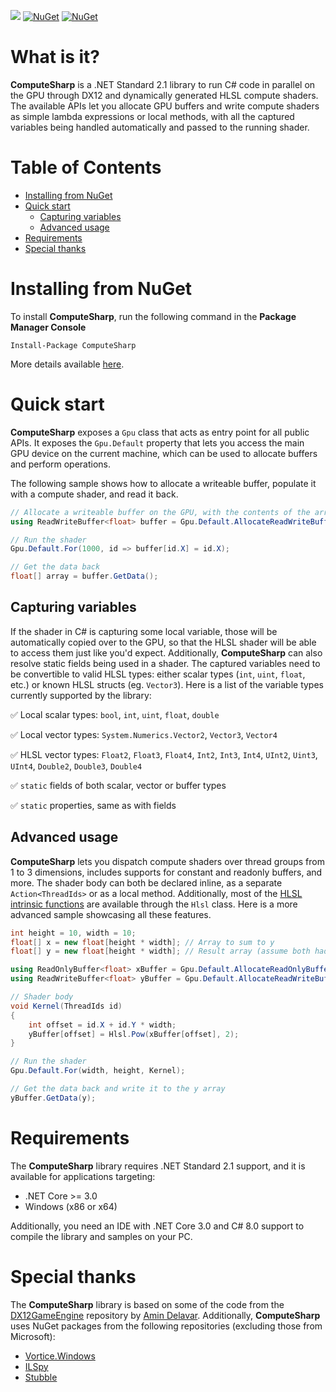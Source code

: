 ![](https://i.imgur.com/ufWcoO6.png)
[![NuGet](https://img.shields.io/nuget/v/ComputeSharp.svg)](https://www.nuget.org/packages/ComputeSharp/) [![NuGet](https://img.shields.io/nuget/dt/ComputeSharp.svg)](https://www.nuget.org/stats/packages/ComputeSharp?groupby=Version)

# What is it?

**ComputeSharp** is a .NET Standard 2.1 library to run C# code in parallel on the GPU through DX12 and dynamically generated HLSL compute shaders. The available APIs let you allocate GPU buffers and write compute shaders as simple lambda expressions or local methods, with all the captured variables being handled automatically and passed to the running shader.

# Table of Contents

- [Installing from NuGet](#installing-from-nuget)
- [Quick start](#quick-start)
  - [Capturing variables](#capturing-variables) 
  - [Advanced usage](#advanced-usage)
- [Requirements](#requirements)
- [Special thanks](#special-thanks)

# Installing from NuGet

To install **ComputeSharp**, run the following command in the **Package Manager Console**

```
Install-Package ComputeSharp
```

More details available [here](https://www.nuget.org/packages/ComputeSharp/).

# Quick start

**ComputeSharp** exposes a `Gpu` class that acts as entry point for all public APIs. It exposes the `Gpu.Default` property that lets you access the main GPU device on the current machine, which can be used to allocate buffers and perform operations.

The following sample shows how to allocate a writeable buffer, populate it with a compute shader, and read it back.

```C#
// Allocate a writeable buffer on the GPU, with the contents of the array
using ReadWriteBuffer<float> buffer = Gpu.Default.AllocateReadWriteBuffer<float>(1000);

// Run the shader
Gpu.Default.For(1000, id => buffer[id.X] = id.X);

// Get the data back
float[] array = buffer.GetData();
```

## Capturing variables

If the shader in C# is capturing some local variable, those will be automatically copied over to the GPU, so that the HLSL shader will be able to access them just like you'd expect. Additionally, **ComputeSharp** can also resolve static fields being used in a shader. The captured variables need to be convertible to valid HLSL types: either scalar types (`int`, `uint`, `float`, etc.) or known HLSL structs (eg. `Vector3`). Here is a list of the variable types currently supported by the library:

✅ Local scalar types: `bool`, `int`, `uint`, `float`, `double`

✅ Local vector types: `System.Numerics.Vector2`, `Vector3`, `Vector4`

✅ HLSL vector types: `Float2`, `Float3`, `Float4`, `Int2`, `Int3`, `Int4`, `UInt2`, `Uint3`, `UInt4`, `Double2`, `Double3`, `Double4`

✅ `static` fields of both scalar, vector or buffer types

✅ `static` properties, same as with fields

## Advanced usage

**ComputeSharp** lets you dispatch compute shaders over thread groups from 1 to 3 dimensions, includes supports for constant and readonly buffers, and more. The shader body can both be declared inline, as a separate `Action<ThreadIds>` or as a local method. Additionally, most of the [HLSL intrinsic functions](https://docs.microsoft.com/en-us/windows/win32/direct3dhlsl/dx-graphics-hlsl-intrinsic-functions) are available through the `Hlsl` class. Here is a more advanced sample showcasing all these features.

```C#
int height = 10, width = 10;
float[] x = new float[height * width]; // Array to sum to y
float[] y = new float[height * width]; // Result array (assume both had some values)

using ReadOnlyBuffer<float> xBuffer = Gpu.Default.AllocateReadOnlyBuffer(x); 
using ReadWriteBuffer<float> yBuffer = Gpu.Default.AllocateReadWriteBuffer(y);

// Shader body
void Kernel(ThreadIds id)
{
    int offset = id.X + id.Y * width;
    yBuffer[offset] = Hlsl.Pow(xBuffer[offset], 2);
}

// Run the shader
Gpu.Default.For(width, height, Kernel);

// Get the data back and write it to the y array
yBuffer.GetData(y);
```

# Requirements

The **ComputeSharp** library requires .NET Standard 2.1 support, and it is available for applications targeting:
- .NET Core >= 3.0
- Windows (x86 or x64)

Additionally, you need an IDE with .NET Core 3.0 and C# 8.0 support to compile the library and samples on your PC.

# Special thanks

The **ComputeSharp** library is based on some of the code from the [DX12GameEngine](https://github.com/Aminator/DirectX12GameEngine) repository by [Amin Delavar](https://github.com/Aminator). Additionally, **ComputeSharp** uses NuGet packages from the following repositories (excluding those from Microsoft):

- [Vortice.Windows](https://github.com/amerkoleci/Vortice.Windows)
- [ILSpy](https://github.com/icsharpcode/ILSpy)
- [Stubble](https://github.com/StubbleOrg/Stubble)
